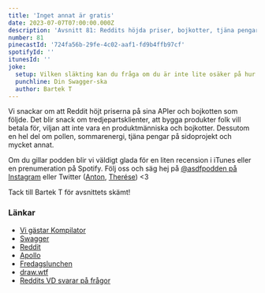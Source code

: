 ```yaml
---
title: 'Inget annat är gratis'
date: 2023-07-07T07:00:00.000Z
description: 'Avsnitt 81: Reddits höjda priser, bojkotter, tjäna pengar på sidoprojekt och mycket annat.'
number: 81
pinecastId: '724fa56b-29fe-4c02-aaf1-fd9b4ffb97cf'
spotifyId: ''
itunesId: ''
joke:
  setup: Vilken släkting kan du fråga om du är inte lite osäker på hur ett API ska anropas?
  punchline: Din Swagger-ska
  author: Bartek T
---
```


Vi snackar om att Reddit höjt priserna på sina APIer och bojkotten som följde. Det blir snack om tredjepartsklienter, att bygga produkter folk vill betala för, viljan att inte vara en produktmänniska och bojkotter. Dessutom en hel del om pollen, sommarenergi, tjäna pengar på sidoprojekt och mycket annat.

Om du gillar podden blir vi väldigt glada för en liten recension i iTunes eller en prenumeration på Spotify. Följ oss och säg hej på [@asdfpodden på Instagram](https://www.instagram.com/asdfpodden/) eller Twitter ([Anton](https://twitter.com/Awnton), [Therése](https://twitter.com/tkomstadius)) &lt;3

Tack till Bartek T för avsnittets skämt!

### Länkar

- [Vi gästar Kompilator](https://kompilator.se/065)
- [Swagger](https://swagger.io/)
- [Reddit](https://www.reddit.com/)
- [Apollo](https://apolloapp.io/)
- [Fredagslunchen](https://fredagslunchen.club/)
- [draw.wtf](https://draw.wtf/)
- [Reddits VD svarar på frågor](https://www.reddit.com/r/reddit/comments/145bram/addressing_the_community_about_changes_to_our_api/)
